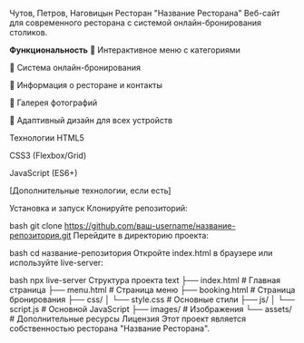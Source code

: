 Чутов, Петров, Наговицын
Ресторан "Название Ресторана"
Веб-сайт для современного ресторана с системой онлайн-бронирования столиков.

**Функциональность**
📖 Интерактивное меню с категориями

🎯 Система онлайн-бронирования

📍 Информация о ресторане и контакты

📸 Галерея фотографий

📱 Адаптивный дизайн для всех устройств

Технологии
HTML5

CSS3 (Flexbox/Grid)

JavaScript (ES6+)

[Дополнительные технологии, если есть]

Установка и запуск
Клонируйте репозиторий:

bash
git clone https://github.com/ваш-username/название-репозитория.git
Перейдите в директорию проекта:

bash
cd название-репозитория
Откройте index.html в браузере или используйте live-server:

bash
npx live-server
Структура проекта
text
├── index.html          # Главная страница
├── menu.html          # Страница меню
├── booking.html       # Страница бронирования
├── css/
│   └── style.css      # Основные стили
├── js/
│   └── script.js      # Основной JavaScript
├── images/            # Изображения
└── assets/            # Дополнительные ресурсы
Лицензия
Этот проект является собственностью ресторана "Название Ресторана".

